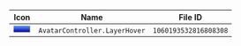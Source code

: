 | Icon | Name | File ID |
| ---  | ---  | ---     |
| ![](AvatarController.LayerHover.png) | `AvatarController.LayerHover` | `1060193532816808308` |
